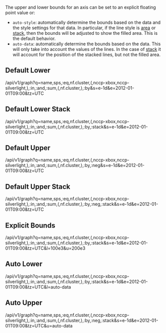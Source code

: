 
The upper and lower bounds for an axis can be set to an explicit floating point value or:

* `auto-style`: automatically determine the bounds based on the data and the style settings for
  that data. In particular, if the line style is [area](style-area) or [stack](style-stack), then
  the bounds will be adjusted to show the filled area. This is the default behavior.
* `auto-data`: automatically determine the bounds based on the data. This will only take into
  account the values of the lines. In the case of [stack](style-stack) it will account for the
  position of the stacked lines, but not the filled area.

## Default Lower
  
/api/v1/graph?q=name,sps,:eq,nf.cluster,(,nccp-xbox,nccp-silverlight,),:in,:and,:sum,(,nf.cluster,),:by&s=e-1d&e=2012-01-01T09:00&tz=UTC

## Default Lower Stack
  
/api/v1/graph?q=name,sps,:eq,nf.cluster,(,nccp-xbox,nccp-silverlight,),:in,:and,:sum,(,nf.cluster,),:by,:stack&s=e-1d&e=2012-01-01T09:00&tz=UTC

## Default Upper
  
/api/v1/graph?q=name,sps,:eq,nf.cluster,(,nccp-xbox,nccp-silverlight,),:in,:and,:sum,(,nf.cluster,),:by,:neg&s=e-1d&e=2012-01-01T09:00&tz=UTC

## Default Upper Stack
  
/api/v1/graph?q=name,sps,:eq,nf.cluster,(,nccp-xbox,nccp-silverlight,),:in,:and,:sum,(,nf.cluster,),:by,:neg,:stack&s=e-1d&e=2012-01-01T09:00&tz=UTC
  
## Explicit Bounds

/api/v1/graph?q=name,sps,:eq,nf.cluster,(,nccp-xbox,nccp-silverlight,),:in,:and,:sum,(,nf.cluster,),:by,:stack&s=e-1d&e=2012-01-01T09:00&tz=UTC&l=100e3&u=200e3

## Auto Lower

/api/v1/graph?q=name,sps,:eq,nf.cluster,(,nccp-xbox,nccp-silverlight,),:in,:and,:sum,(,nf.cluster,),:by,:stack&s=e-1d&e=2012-01-01T09:00&tz=UTC&l=auto-data

## Auto Upper

/api/v1/graph?q=name,sps,:eq,nf.cluster,(,nccp-xbox,nccp-silverlight,),:in,:and,:sum,(,nf.cluster,),:by,:neg,:stack&s=e-1d&e=2012-01-01T09:00&tz=UTC&u=auto-data